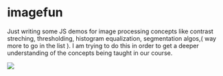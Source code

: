 # imagefun
Just writing some JS demos for image processing concepts like contrast streching, thresholding, histogram equalization, segmentation algos,( way more to go in the list ). I am trying to do this in order to get a deeper understanding of the concepts being taught in our course. 

<img src="http://i.imgur.com/AxMrEcE.png">
